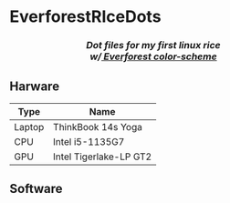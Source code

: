 # EverforestRIceDots

<h3 style="text-align:center;font-style:italic;">
Dot files for my first linux rice<br>
w/<a href="https://github.com/sainnhe/everforest/tree/master/"> Everforest color-scheme</a>
</h3>

## Harware
| Type | Name|
| - | - |
| Laptop | ThinkBook 14s Yoga|
|CPU | Intel i5-1135G7|
| GPU| Intel Tigerlake-LP GT2|

## Software

